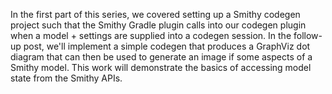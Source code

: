 In the first part of this series, we covered setting up a Smithy codegen project such that the Smithy Gradle plugin calls into our codegen plugin when a model + settings are supplied into a codegen session. In the follow-up post, we'll implement a simple codegen that produces a GraphViz dot diagram that can then be used to generate an image if some aspects of a Smithy model. This work will demonstrate the basics of accessing model state from the Smithy APIs.